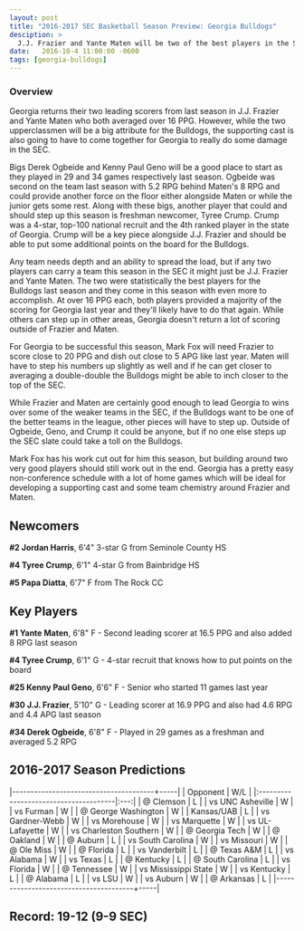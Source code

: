 ```yaml
---
layout: post
title: "2016-2017 SEC Basketball Season Preview: Georgia Bulldogs"
desciption: >
  J.J. Frazier and Yante Maten will be two of the best players in the SEC this season and they could very well lead the Georgia Bulldogs to the top of the SEC.
date:   2016-10-4 11:00:00 -0600
tags: [georgia-bulldogs]
---
```

### Overview
Georgia returns their two leading scorers from last season in J.J. Frazier and Yante Maten who both averaged over 16 PPG. However, while the two upperclassmen will be a big attribute for the Bulldogs, the supporting cast is also going to have to come together for Georgia to really do some damage in the SEC.

Bigs Derek Ogbeide and Kenny Paul Geno will be a good place to start as they played in 29 and 34 games respectively last season. Ogbeide was second on the team last season with 5.2 RPG behind Maten's 8 RPG and could provide another force on the floor either alongside Maten or while the junior gets some rest. Along with these bigs, another player that could and should step up this season is freshman newcomer, Tyree Crump. Crump was a 4-star, top-100 national recruit and the 4th ranked player in the state of Georgia. Crump will be a key piece alongside J.J. Frazier and should be able to put some additional points on the board for the Bulldogs.

Any team needs depth and an ability to spread the load, but if any two players can carry a team this season in the SEC it might just be J.J. Frazier and Yante Maten. The two were statistically the best players for the Bulldogs last season and they come in this season with even more to accomplish. At over 16 PPG each, both players provided a majority of the scoring for Georgia last year and they'll likely have to do that again. While others can step up in other areas, Georgia doesn't return a lot of scoring outside of Frazier and Maten.

For Georgia to be successful this season, Mark Fox will need Frazier to score close to 20 PPG and dish out close to 5 APG like last year. Maten will have to step his numbers up slightly as well and if he can get closer to averaging a double-double the Bulldogs might be able to inch closer to the top of the SEC.

While Frazier and Maten are certainly good enough to lead Georgia to wins over some of the weaker teams in the SEC, if the Bulldogs want to be one of the better teams in the league, other pieces will have to step up. Outside of Ogbeide, Geno, and Crump it could be anyone, but if no one else steps up the SEC slate could take a toll on the Bulldogs.

Mark Fox has his work cut out for him this season, but building around two very good players should still work out in the end. Georgia has a pretty easy non-conference schedule with a lot of home games which will be ideal for developing a supporting cast and some team chemistry around Frazier and Maten.


## Newcomers

**\#2 Jordan Harris**, 6'4" 3-star G from Seminole County HS

**\#4 Tyree Crump**, 6'1" 4-star G from Bainbridge HS

**\#5 Papa Diatta**, 6'7" F from The Rock CC


## Key Players

**\#1 Yante Maten**, 6'8" F - Second leading scorer at 16.5 PPG and also added 8 RPG last season

**\#4 Tyree Crump**, 6'1" G - 4-star recruit that knows how to put points on the board

**\#25 Kenny Paul Geno**, 6'6" F - Senior who started 11 games last year

**\#30 J.J. Frazier**, 5'10" G - Leading scorer at 16.9 PPG and also had 4.6 RPG and 4.4 APG last season

**\#34 Derek Ogbeide**, 6'8" F - Played in 29 games as a freshman and averaged 5.2 RPG


## 2016-2017 Season Predictions

|---------------------------------------+-----|
| Opponent                              | W/L |
|:--------------------------------------|:---:|
| @ Clemson                             | L   |
| vs UNC Asheville                      | W   |
| vs Furman                             | W   |
| @ George Washington                   | W   |
| Kansas/UAB                            | L   |
| vs Gardner-Webb                       | W   |
| vs Morehouse                          | W   |
| vs Marquette                          | W   |
| vs UL-Lafayette                       | W   |
| vs Charleston Southern                | W   |
| @ Georgia Tech                        | W   |
| @ Oakland                             | W   |
| @ Auburn                              | L   |
| vs South Carolina                     | W   |
| vs Missouri                           | W   |
| @ Ole Miss                            | W   |
| @ Florida                             | L   |
| vs Vanderbilt                         | L   |
| @ Texas A&M                           | L   |
| vs Alabama                            | W   |
| vs Texas                              | L   |
| @ Kentucky                            | L   |
| @ South Carolina                      | L   |
| vs Florida                            | W   |
| @ Tennessee                           | W   |
| vs Mississippi State                  | W   |
| vs Kentucky                           | L   |
| @ Alabama                             | L   |
| vs LSU                                | W   |
| vs Auburn                             | W   |
| @ Arkansas                            | L   |
|---------------------------------------+-----|

## Record: 19-12 (9-9 SEC)
